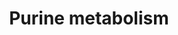 ---
annotations:
- type: Pathway Ontology
  value: purine biosynthetic pathway
- type: Pathway Ontology
  value: purine metabolic pathway
- type: Pathway Ontology
  value: de novo purine biosynthetic pathway
authors:
- Qiuying
- MaintBot
- Egonw
- Jmelius
- DeSl
- Maxvanson
- Fehrhart
description: Purine nucleotides can be synthesised de novo, or can be reclaimed from
  existing nucleosides in the pyrimide biosynthesis pathway. The de novo pathway need
  1-carbon units from the folate pool, and several other amino acids, such as aspartate
  and glutamine.
last-edited: 2018-11-11
organisms:
- Mus musculus
redirect_from:
- /index.php/Pathway:WP2185
- /instance/WP2185
schema-jsonld:
- '@context': https://schema.org/
  '@id': https://wikipathways.github.io/pathways/WP2185.html
  '@type': Dataset
  creator:
    '@type': Organization
    name: WikiPathways
  description: Purine nucleotides can be synthesised de novo, or can be reclaimed
    from existing nucleosides in the pyrimide biosynthesis pathway. The de novo pathway
    need 1-carbon units from the folate pool, and several other amino acids, such
    as aspartate and glutamine.
  keywords:
  - Pde6g
  - dITP
  - Pklr
  - Dguok
  - Nt5c2
  - sulfate
  - Pde11a
  - Pde3a
  - Rrm2b
  - 2-(Formamido)-N1-
  - Entpd6
  - 'DNA-directed '
  - Ak3
  - Urea
  - 'P1,P4-Bis(5''-guanosyl) '
  - N6-(1,2-Dicarboxyethyl)-AMP
  - inosine
  - Pde5a
  - Pold3
  - Nme2
  - Gmpr2
  - Papss2
  - 'DNA-directed RNA '
  - Ak7
  - Pde6a
  - Pnp
  - Ak2
  - AMP
  - tetraphosphate
  - ADP
  - RNA
  - Guanine
  - Allc
  - Gucy2d
  - Rrm2
  - Cant1
  - 'P1,P4-Bis(5''-adenosyl) '
  - Impdh1
  - dGMP
  - Enpp3
  - Pde4a
  - Entpd1
  - Ak4
  - (S)(+)-Allantoin
  - Polr2d
  - 1-(5'-Phosphoribosyl)-5-
  - Gmpr
  - polymerases I
  - 5-Phosphoribo
  - Uox
  - Polr2g
  - Npr1
  - biosynthesis
  - Prps2
  - Paics
  - Pde6b
  - formylglycinamide
  - 'Histidine '
  - Gucy2c
  - Pold4
  - adenosine
  - 5'-triphosphate
  - Pole2
  - Impdh2
  - Pnpt1
  - Allantoate
  - Polr3d
  - ribosylglycinamide
  - Pde6h
  - Adcy1
  - Enpp1
  - amino-4-imidazolecarboxamide
  - RNA polymerases I
  - Pde6d
  - 'Xanthosine '
  - Pde7a
  - Nme3
  - Pde4b
  - Adenine
  - Deoxyguanosine
  - ribotide
  - Nudt16
  - Sulfate
  - Entpd3
  - Pde10a
  - Gda
  - Polr3f
  - ADP-ribose
  - Npr2
  - Xdh
  - 5'-phosphate
  - Pentose phosphate pathway
  - Polr3a
  - 1-(5'-Phosphoribosyl)-5-amino-4-
  - Pfas
  - Pkm2
  - Rrm1
  - 5'-Phosphoribosyl-N-
  - Fhit
  - Polr2l
  - deoxyinosine
  - Hprt
  - Nt5c3
  - Pde8a
  - '5-Phospho-alpha-D-ribose '
  - Polr2j
  - Gucy1a3
  - Ak6
  - 3',5'-Cyclic AMP
  - Pgm1
  - Nme4
  - ITP
  - sylamine
  - Prps1l3
  - ec:3.5.2.-
  - Polr2e
  - Polr2a
  - Gmps
  - Dck
  - Nme6
  - Prim2
  - Urad
  - Polr3c
  - Polr1a
  - Polr3g
  - Tseg8
  - 4-ureido-2,5-dihydro
  - Prps1
  - Nt5e
  - D-Ribose 5-phosphate
  - -4-imidazolecarboxylate
  - Entpd5
  - Pde1c
  - Polr2i
  - 1700080E11Rik
  - Gucy1b2
  - dIDP
  - Nt5c1a
  - Nt5c1b
  - acetamidine
  - Entpd8
  - Adcy8
  - Ada
  - Pde4d
  - XTP
  - Pole3
  - Pola1
  - GMP
  - Polr3b
  - 5-amino-4-
  - DNA
  - Adenylyl sulfate
  - Ampd3
  - Adss
  - 'Thiamine '
  - bis(diphosphate)
  - Urah
  - Polr3k
  - Pold1
  - Nt5c
  - Guanosine
  - Guk1
  - Gart
  - Ak1
  - '3''-Phosphoadenylyl '
  - dGDP
  - Pde1b
  - (N-succinocarboxamide)-imidazole
  - Polr3h
  - 'Alanine, aspartate '
  - Pola2
  - Pde6c
  - 1-diphosphate
  - 3',5'-Cyclic GMP
  - Gucy1a2
  - Polr1d
  - Polr2c
  - 'Guanosine 3''-diphosphate '
  - IMP
  - Adk
  - Pde2a
  - Znrd1
  - Hypoxanthine
  - 'P1,P4-Bis(5''-xanthosyl) '
  - Polr2b
  - Nudt2
  - of amino groups
  - Adsl
  - Urate
  - Adssl1
  - Pde3b
  - Guanosine 3',5'-
  - imidazolecarboxyamide
  - Gm15210
  - Polr2h
  - Gm10774
  - Deoxyadenosine
  - alpha-D-Ribose 1-phosphate
  - Polr1b
  - Ak5
  - Gucy2e
  - Polr1e
  - (5'-phosphoribosyl)
  - Prune
  - Adcy4
  - Entpd2
  - 'Folate '
  - Pde4c
  - 'P1,P3-Bis(5''-adenosyl) '
  - 'Aminoimidazole '
  - IDP
  - triphosphate
  - Nudt9
  - Hddc3
  - Nt5m
  - Pde8b
  - Adcy9
  - and glutamate metabolism
  - Ak9
  - Xanthine
  - 5-hydroxyisourate
  - Polr1c
  - Gucy2f
  - Entpd4b
  - Nudt5
  - 1-(5'-Phosphoribosyl)-5-formamido
  - Pole
  - dATP
  - Pold2
  - dAMP
  - metabolism
  - Polr3e
  - 5-carbozylate
  - L-Glutamine
  - -4-imidazolecarboxamide
  - dADP
  - Entpd4
  - (-)-Ureidoglycolate
  - Adcy5
  - Adcy7
  - Gm13015
  - Adcy6
  - Polr2f
  - Papss1
  - 1-(5-Phospho-D-ribosyl)-5-amino
  - 5'-Phospho
  - Adcy10
  - Aprt
  - Xanthosine
  - Pnp2
  - ATP
  - Pde1a
  - Nme1
  - Adprm
  - 2'-Deoxyinosine 5'-phosphate
  - NH3
  - Ampd1
  - 5-hydroxy-2-oxo
  - 'Urea cycle and metabolism '
  - 1H-imidazole-
  - Pde7b
  - Itpa
  - Atic
  - Ampd2
  - Ppat
  - Adcy3
  - Prim1
  - Ak8
  - GDP
  - Pole4
  - Polr3gl
  - Prps1l1
  - Gucy1b3
  - Pde9a
  - 'Riboflavin '
  - Pgm2
  - dGTP
  - Nme5
  - GTP
  - Adcy2
  - Nme7
  license: CC0
  name: Purine metabolism
seo: CreativeWork
title: Purine metabolism
wpid: WP2185
---